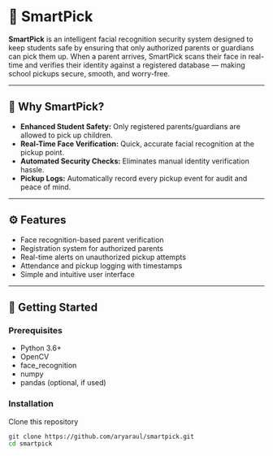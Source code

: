 # 🚀 SmartPick

**SmartPick** is an intelligent facial recognition security system designed to keep students safe by ensuring that only authorized parents or guardians can pick them up. When a parent arrives, SmartPick scans their face in real-time and verifies their identity against a registered database — making school pickups secure, smooth, and worry-free.

---

## 🔐 Why SmartPick?

- **Enhanced Student Safety:** Only registered parents/guardians are allowed to pick up children.
- **Real-Time Face Verification:** Quick, accurate facial recognition at the pickup point.
- **Automated Security Checks:** Eliminates manual identity verification hassle.
- **Pickup Logs:** Automatically record every pickup event for audit and peace of mind.

---

## ⚙️ Features

- Face recognition-based parent verification
- Registration system for authorized parents
- Real-time alerts on unauthorized pickup attempts
- Attendance and pickup logging with timestamps
- Simple and intuitive user interface

---

## 🚀 Getting Started

### Prerequisites

- Python 3.6+
- OpenCV
- face_recognition
- numpy
- pandas (optional, if used)

### Installation

 Clone this repository

   ```bash
   git clone https://github.com/aryaraul/smartpick.git
   cd smartpick
